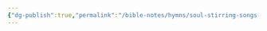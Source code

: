 ```yaml
---
{"dg-publish":true,"permalink":"/bible-notes/hymns/soul-stirring-songs-and-hymns/now-i-belong-to-jesus/","title":"Now I Belong to Jesus"}
---
```




